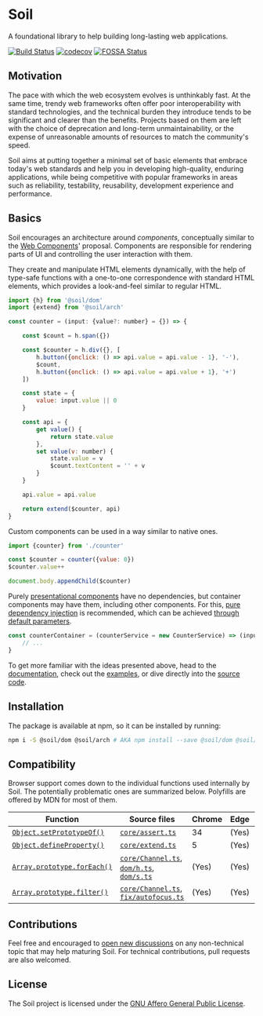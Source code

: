 # Soil

A foundational library to help building long-lasting web applications.

[![Build Status](https://travis-ci.org/inad9300/Soil.svg?branch=master)](https://travis-ci.org/inad9300/Soil)
[![codecov](https://codecov.io/gh/inad9300/Soil/branch/master/graph/badge.svg)](https://codecov.io/gh/inad9300/Soil)
[![FOSSA Status](https://app.fossa.io/api/projects/git%2Bgithub.com%2Finad9300%2FSoil.svg?type=shield)](https://app.fossa.io/projects/git%2Bgithub.com%2Finad9300%2FSoil?ref=badge_shield)


## Motivation
The pace with which the web ecosystem evolves is unthinkably fast. At the same time, trendy web frameworks often offer
poor interoperability with standard technologies, and the technical burden they introduce tends to be significant and
clearer than the benefits. Projects based on them are left with the choice of deprecation and long-term
unmaintainability, or the expense of unreasonable amounts of resources to match the community's speed.

Soil aims at putting together a minimal set of basic elements that embrace today's web standards and help you in
developing high-quality, enduring applications, while being competitive with popular frameworks in areas such as
reliability, testability, reusability, development experience and performance.


## Basics
Soil encourages an architecture around *components*, conceptually similar to the [Web Components](https://developer.mozilla.org/en-US/docs/Web/Web_Components)'
proposal. Components are responsible for rendering parts of UI and controlling the user interaction with them.

They create and manipulate HTML elements dynamically, with the help of type-safe functions with a one-to-one
correspondence with standard HTML elements, which provides a look-and-feel similar to regular HTML.

```js
import {h} from '@soil/dom'
import {extend} from '@soil/arch'

const counter = (input: {value?: number} = {}) => {

    const $count = h.span({})

    const $counter = h.div({}, [
        h.button({onclick: () => api.value = api.value - 1}, '-'),
        $count,
        h.button({onclick: () => api.value = api.value + 1}, '+')
    ])

    const state = {
        value: input.value || 0
    }

    const api = {
        get value() {
            return state.value
        },
        set value(v: number) {
            state.value = v
            $count.textContent = '' + v
        }
    }

    api.value = api.value

    return extend($counter, api)
}
```

Custom components can be used in a way similar to native ones.

```js
import {counter} from './counter'

const $counter = counter({value: 0})
$counter.value++

document.body.appendChild($counter)
```

Purely [presentational components](https://medium.com/@dan_abramov/smart-and-dumb-components-7ca2f9a7c7d0) have no
dependencies, but container components may have them, including other components. For this, [pure dependency injection](http://blog.ploeh.dk/2014/06/10/pure-di/)
is recommended, which can be achieved [through default parameters](https://medium.freecodecamp.org/how-to-take-advantage-of-javascripts-default-parameters-for-dependency-injection-98fc423328e1).

```js
const counterContainer = (counterService = new CounterService) => (input = {}) => {
    // ...
}
```

To get more familiar with the ideas presented above, head to the [documentation](https://github.com/inad9300/Soil/wiki/Documentation),
check out the [examples](examples/), or dive directly into the [source code](src/).


## Installation
The package is available at npm, so it can be installed by running:

```bash
npm i -S @soil/dom @soil/arch # AKA npm install --save @soil/dom @soil/arch
```

## Compatibility
Browser support comes down to the individual functions used internally by Soil. The potentially problematic ones are
summarized below. Polyfills are offered by MDN for most of them.

| Function | Source files | Chrome | Edge | Firefox | IE  | Opera | Safari
| -------- | ------------ | ------ | ---- | ------- | --- | ----- | ------
| [`Object.setPrototypeOf()`](https://developer.mozilla.org/en-US/docs/Web/JavaScript/Reference/Global_Objects/Object/setPrototypeOf) | [`core/assert.ts`](src/core/assert.ts) | 34 | (Yes) | 31 | 11 | (Yes) | 9
| [`Object.defineProperty()`](https://developer.mozilla.org/en-US/docs/Web/JavaScript/Reference/Global_Objects/Object/defineProperty) | [`core/extend.ts`](src/core/extend.ts) | 5 | (Yes) | 4 | 9 | 11.6 | 5.1
| [`Array.prototype.forEach()`](https://developer.mozilla.org/en-US/docs/Web/JavaScript/Reference/Global_Objects/Array/forEach) | [`core/Channel.ts`](src/core/Channel.ts), [`dom/h.ts`](src/dom/h.ts), [`dom/s.ts`](src/dom/s.ts) | (Yes) | (Yes) | 1.5 | 9 | (Yes) | (Yes)
| [`Array.prototype.filter()`](https://developer.mozilla.org/en-US/docs/Web/JavaScript/Reference/Global_Objects/Array/filter) | [`core/Channel.ts`](src/core/Channel.ts), [`fix/autofocus.ts`](src/fix/autofocus.ts) | (Yes) | (Yes) | 1.5 | 9 | (Yes) | (Yes)


## Contributions
Feel free and encouraged to [open new discussions](../../issues) on any non-technical topic that may help maturing Soil.
For technical contributions, pull requests are also welcomed.


## License
The Soil project is licensed under the [GNU Affero General Public License](LICENSE).
